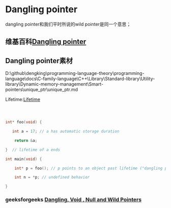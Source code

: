# Dangling pointer

dangling pointer和我们平时所说的wild pointer是同一个意思；

## 维基百科[Dangling pointer](https://en.wikipedia.org/wiki/Dangling_pointer)	







## Dangling pointer素材

D:\github\dengking\programming-language-theory\programming-language\docs\C-family-language\C++\Library\Standard-library\Utility-library\Dynamic-memory-management\Smart-pointers\unique_ptr\unique_ptr.md

Lifetime:[Lifetime](https://en.cppreference.com/w/c/language/lifetime) 

```c



int* foo(void) {

   int a = 17; // a has automatic storage duration

​    return &a;

}  // lifetime of a ends

int main(void) {

​    int* p = foo(); // p points to an object past lifetime ("dangling pointer")

​    int n = *p; // undefined behavior

}

```





### geeksforgeeks [Dangling, Void , Null and Wild Pointers](https://www.geeksforgeeks.org/dangling-void-null-wild-pointers/)